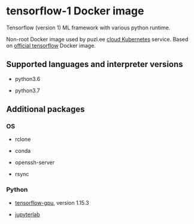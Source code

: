 # tensorflow-1 Docker image

Tensorflow (version 1) ML framework with various python runtime.

Non-root Docker image used by puzl.ee [cloud Kubernetes](https://puzl.ee) service. Based on [official tensorflow](https://hub.docker.com/r/tensorflow/tensorflow) Docker image.

## Supported languages and interpreter versions

- python3.6

- python3.7

## Additional packages
### OS

- rclone

- conda

- openssh-server

- rsync

### Python

- [tensorflow-gpu](https://pypi.org/project/tensorflow-gpu/), version 1.15.3

- [jupyterlab](https://pypi.org/project/jupyterlab/)

